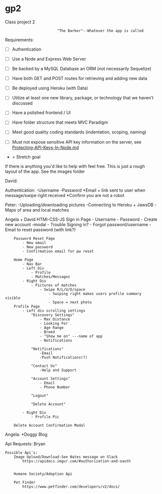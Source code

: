# gp2
Class project 2

                            "The Barker"--Whatever the app is called

Requirements:


* [ ] Authentication
* [ ] Use a Node and Express Web Server
* [ ] Be backed by a MySQL Database an ORM (not necessarily Sequelize)
* [ ] Have both GET and POST routes for retrieving and adding new data
* [ ] Be deployed using Heroku (with Data)
* [ ] Utilize at least one new library, package, or technology that we haven’t discussed
* [ ] Have a polished frontend / UI
* [ ] Have folder structure that meets MVC Paradigm
* [ ] Meet good quality coding standards (indentation, scoping, naming)
* [ ] Must not expose sensitive API key information on the server, see [Protecting-API-Keys-In-Node.md](../../../10-nodejs/03-Supplemental/Protecting-API-Keys-In-Node.md)




* = Stretch goal

If there is anything you'd like to help with feel free. This is just a rough layout of the app. 
See the images folder 


David: 

Authentication: 
    -Username
    -Password
    *Email + link sent to user when message/swipe right received
    *Confirm you are not a robot

Peter:
    -Uploading/downloading pictures
    -Connecting to Heroku + JawsDB
    -Maps of area and local matches
    

Angela + David
    HTMl-CSS-JS
        Sign in Page
            - Username
            - Password
            - Create new account
                -modal
            - Trouble Signing in?
            - Forgot password/username
                - Email to reset password (with link?)

        Password Reset Page
            - New email
            - New password
            - Confirmation email for pw reset

        Home Page
            - Nav Bar
            - Left Div
                - Profile
                - Matches/Messages
            - Right Div
                - Pictures of matches
                    - Swipe R/L/U/D/space
                        - Swiping right makes users profile summary visible
                        - Space = next photo
        Profile Page
            - Left div scrolling settings
                "Discovery Settings"
                    - Max Distance
                    - Looking For
                    - Age Range
                    - Breed
                    - "Show me on" ---name of app
                    - Notifications

                "Notifications"
                    -Email
                    -Push Notifications(?)

                "Contact Us"
                    -Help and Support

                "Account Settings"
                    - Email
                    - Phone Number

                "Logout"

                "Delete Account"

            - Right Div 
                - Profile Pic    

        Delete Account Confirmation Modal

Angela:
    *Doggy Blog




Api Requests: Bryan

    Possible Api's:
        Image Upload/Download-See Nates message on Slack
            https://apidocs.imgur.com/#authorization-and-oauth
        

        Humane Society/Adoption Api

        Pet Finder
            https://www.petfinder.com/developers/v2/docs/

